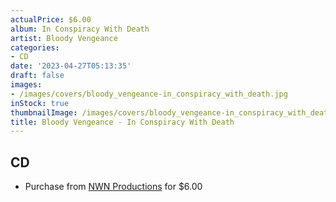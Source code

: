 ```yaml
---
actualPrice: $6.00
album: In Conspiracy With Death
artist: Bloody Vengeance
categories:
- CD
date: '2023-04-27T05:13:35'
draft: false
images:
- /images/covers/bloody_vengeance-in_conspiracy_with_death.jpg
inStock: true
thumbnailImage: /images/covers/bloody_vengeance-in_conspiracy_with_death-thumb.jpg
title: Bloody Vengeance - In Conspiracy With Death
---
```


## CD
* Purchase from [NWN Productions](http://shop.nwnprod.com/index.php?route=product/product&path=93&product_id=1774&sort=pd.name&order=ASC) for $6.00
